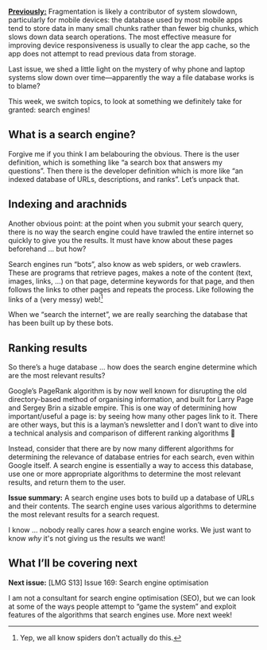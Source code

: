 [**Previously:**](https://buttondown.email/laymansguide/archive/) Fragmentation is likely a contributor of system slowdown, particularly for mobile devices: the database used by most mobile apps tend to store data in many small chunks rather than fewer big chunks, which slows down data search operations. The most effective measure for improving device responsiveness is usually to clear the app cache, so the app does not attempt to read previous data from storage.

Last issue, we shed a little light on the mystery of why phone and laptop systems slow down over time—apparently the way a file database works is to blame?

This week, we switch topics, to look at something we definitely take for granted: search engines!

## What is a search engine?

Forgive me if you think I am belabouring the obvious. There is the user definition, which is something like “a search box that answers my questions”. Then there is the developer definition which is more like “an indexed database of URLs, descriptions, and ranks”. Let’s unpack that.

## Indexing and arachnids

Another obvious point: at the point when you submit your search query, there is no way the search engine could have trawled the entire internet so quickly to give you the results. It must have know about these pages beforehand ... but how?

Search engines run “bots”, also know as web spiders, or web crawlers. These are programs that retrieve pages, makes a note of the content (text, images, links, …) on that page, determine keywords for that page, and then follows the links to other pages and repeats the process. Like following the links of a (very messy) web![^1]

[^1]: Yep, we all know spiders don’t actually do this.

When we “search the internet”, we are really searching the database that has been built up by these bots.

## Ranking results

So there’s a huge database … how does the search engine determine which are the most relevant results?

Google’s PageRank algorithm is by now well known for disrupting the old directory-based method of organising information, and built for Larry Page and Sergey Brin a sizable empire. This is one way of determining how important/useful a page is: by seeing how many other pages link to it. There are other ways, but this is a layman’s newsletter and I don’t want to dive into a technical analysis and comparison of different ranking algorithms 😬

Instead, consider that there are by now many different algorithms for determining the relevance of database entries for each search, even within Google itself. A search engine is essentially a way to access this database, use one or more appropriate algorithms to determine the most relevant results, and return them to the user.

**Issue summary:** A search engine uses bots to build up a database of URLs and their contents. The search engine uses various algorithms to determine the most relevant results for a search request.

I know ... nobody really cares *how* a search engine works. We just want to know *why* it's not giving us the results we want!

## What I’ll be covering next

**Next issue:** [LMG S13] Issue 169: Search engine optimisation

I am not a consultant for search engine optimisation (SEO), but we can look at some of the ways people attempt to “game the system” and exploit features of the algorithms that search engines use. More next week!
